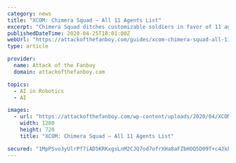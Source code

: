 ```yaml
---
category: news
title: "XCOM: Chimera Squad – All 11 Agents List"
excerpt: "Chimera Squad ditches customizable soldiers in favor of 11 agents with set personalities and abilities. These agents cannot die permanently, which"
publishedDateTime: 2020-04-25T18:01:00Z
webUrl: "https://attackofthefanboy.com/guides/xcom-chimera-squad-all-11-agents-list/"
type: article

provider:
  name: Attack of the Fanboy
  domain: attackofthefanboy.com

topics:
  - AI in Robotics
  - AI

images:
  - url: "https://attackofthefanboy.com/wp-content/uploads/2020/04/XCOM-Chimera-Squad-Godmother.jpg"
    width: 1280
    height: 720
    title: "XCOM: Chimera Squad – All 11 Agents List"

secured: "1MpPSvo3yUlrPf7iAD5KRKxgsLnM2CJQ7od7ofrXHa8aFZbHOQ5D09T+c4JkkbIZBrnRCgslcZua1y4+hg2Uiab9jX/x/acmh2iVGxhB7AM4nDVzWf7CCaXrXjAHm3JHMNONsF7F0PZikLm7+hm71FrDcwLo5k+cC8J6rdbEjp74FCtpLnOqaHguqQT0eGn4CgiLnvaEQ8LGGNO9fH0pxPjp4L8ZphV84SwZhuCV2knN8pm6lAfpitvOa49KQDBc0pucg5yH62pPQvMHS3Go3fKWIYcNNr8CP8Jsz3VCzB/jVv2uI8DOZH7OvfDfM62R;iuSop86C1gZ4ZDTHz9amZg=="
---
```


